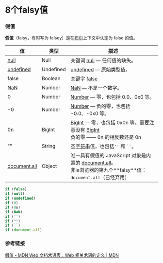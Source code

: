 # 8个falsy值


### 假值

**假值**（falsy，有时写为 falsey）是在[布尔](https://developer.mozilla.org/zh-CN/docs/Glossary/Boolean)上下文中认定为 false 的值。

| **值** | **类型** | **描述** |
| --- | --- | --- |
| [null](https://developer.mozilla.org/zh-CN/docs/Glossary/Null) | Null | 关键词 [null](https://developer.mozilla.org/zh-CN/docs/Web/JavaScript/Reference/Operators/null) — 任何值的缺失。 |
| [undefined](https://developer.mozilla.org/zh-CN/docs/Glossary/Undefined) | Undefined | [undefined](https://developer.mozilla.org/zh-CN/docs/Web/JavaScript/Reference/Global_Objects/undefined) — 原始类型值。 |
| false | Boolean | 关键字 [false](https://developer.mozilla.org/zh-CN/docs/Web/JavaScript/Reference/Lexical_grammar#%E5%85%B3%E9%94%AE%E5%AD%97) |
| [NaN](https://developer.mozilla.org/zh-CN/docs/Glossary/NaN) | Number | [NaN](https://developer.mozilla.org/zh-CN/docs/Web/JavaScript/Reference/Global_Objects/NaN) — 不是一个数字。 |
| 0 | Number | [Number](https://developer.mozilla.org/zh-CN/docs/Web/JavaScript/Reference/Global_Objects/Number) — 零，也包括 0.0、0x0 等。 |
| -0 | Number | [Number](https://developer.mozilla.org/zh-CN/docs/Web/JavaScript/Reference/Global_Objects/Number) — 负的零，也包括 -0.0、-0x0 等。 |
| 0n | BigInt | [BigInt](https://developer.mozilla.org/zh-CN/docs/Web/JavaScript/Reference/Global_Objects/BigInt) — 零，也包括 0x0n 等。需要注意没有 [BigInt](https://developer.mozilla.org/zh-CN/docs/Web/JavaScript/Reference/Global_Objects/BigInt)<br/> 负的零 —— 0n 的相反数还是 0n |
| "" | String | 空[字符串](https://developer.mozilla.org/zh-CN/docs/Web/JavaScript/Reference/Global_Objects/String)值，也包括`''` 和 ` `` `。 |
| [document.all](https://developer.mozilla.org/zh-CN/docs/Web/API/Document/all) | Object | 唯一具有假值的 JavaScript 对象是内置的 [document.all](https://developer.mozilla.org/zh-CN/docs/Web/API/Document/all)。<br/>非ie浏览器的第九个**<font style="color:rgb(27, 27, 27);">falsy</font>**值：`document.all`（已经弃用） |


```javascript
if (false)
if (null)
if (undefined)
if (0)
if (0n)
if (NaN)
if ('')
if ("")
if (``)
if (document.all)
```
### 参考链接

[假值 - MDN Web 文档术语表：Web 相关术语的定义 | MDN](https://developer.mozilla.org/zh-CN/docs/Glossary/Falsy)
